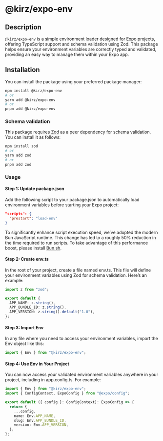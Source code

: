 # @kirz/expo-env

## Description

`@kirz/expo-env` is a simple environment loader designed for Expo projects, offering TypeScript support and schema validation using Zod. This package helps ensure your environment variables are correctly typed and validated, providing an easy way to manage them within your Expo app.

## Installation

You can install the package using your preferred package manager:
```bash
npm install @kirz/expo-env
# or
yarn add @kirz/expo-env
# or
pnpm add @kirz/expo-env
```


### Schema validation
This package requires [Zod](https://www.npmjs.com/package/zod) as a peer dependency for schema validation. You can install it as follows:
```bash
npm install zod
# or
yarn add zod
# or
pnpm add zod
```

### Usage
#### Step 1: Update package.json
Add the following script to your package.json to automatically load environment variables before starting your Expo project:
```json
"scripts": {
  "prestart": "load-env"
}
```

To significantly enhance script execution speed, we’ve adopted the modern Bun JavaScript runtime. This change has led to a roughly 50% reduction in the time required to run scripts. To take advantage of this performance boost, please install [Bun.sh](https://bun.sh/).

#### Step 2: Create env.ts
In the root of your project, create a file named env.ts. This file will define your environment variables using Zod for schema validation. Here’s an example:
```typescript
import z from "zod";

export default {
  APP_NAME: z.string(),
  APP_BUNDLE_ID: z.string(),
  APP_VERSION: z.string().default("1.0"),
};
```

#### Step 3: Import Env
In any file where you need to access your environment variables, import the Env object like this:
```typescript
import { Env } from "@kirz/expo-env";
```

#### Step 4: Use Env in Your Project
You can now access your validated environment variables anywhere in your project, including in app.config.ts. For example:
```typescript
import { Env } from "@kirz/expo-env";
import { ConfigContext, ExpoConfig } from "@expo/config";

export default ({ config }: ConfigContext): ExpoConfig => {
  return {
    ...config,
    name: Env.APP_NAME,
    slug: Env.APP_BUNDLE_ID,
    version: Env.APP_VERSION,
  };
};
```